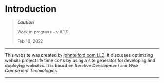 # Introduction

> ***Caution***
> 
> Work in progress - v 0.1.9
> 
> Feb 16, 2022

---

This website was created by [johntelford.com LLC](company.md). It discusses optimizing website project life time costs by using a site generator for developing and deploying websites. It is based on *Iterative Development* and *Web Component Technologies*.

---

